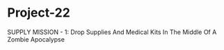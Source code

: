 # Project-22
SUPPLY MISSION - 1: Drop Supplies And Medical Kits In The Middle Of A Zombie Apocalypse

